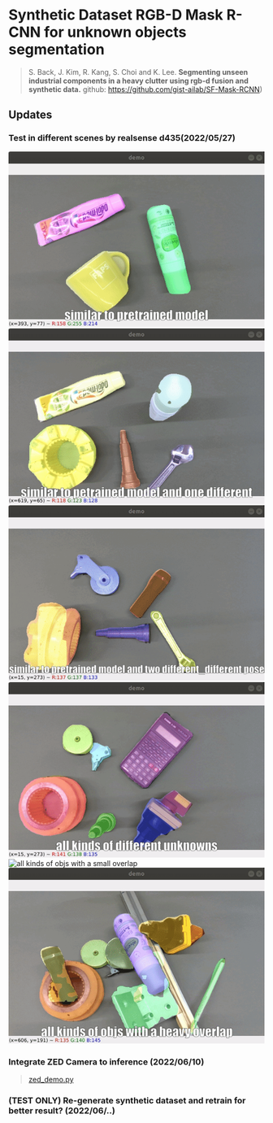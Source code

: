 # Synthetic Dataset RGB-D Mask R-CNN for unknown objects segmentation
 
> S. Back, J. Kim, R. Kang, S. Choi and K. Lee. **Segmenting unseen industrial components in a heavy clutter using rgb-d fusion and synthetic data.** github: https://github.com/gist-ailab/SF-Mask-RCNN)

## Updates
### Test in different scenes by realsense d435(2022/05/27)
![similar to pretrained mode](./imgs/1.gif)
![similar to petrained model and one different](./imgs/2.gif)
![similar to pretrained model and two different_different pose](./imgs/3.gif)
![all kinds of different unknowns](./imgs/4.gif)
![all kinds of objs with a small overlap](./imgs/5.gif)
![all kinds of objs with a heavy overlap](./imgs/6.gif)

### Integrate ZED Camera to inference (2022/06/10)
> [zed_demo.py](https://github.com/pengfeichu1992/SF-Mask-RCNN/blob/main/zed_demo.py)

### (TEST ONLY) Re-generate synthetic dataset and retrain for better result? (2022/06/..)
